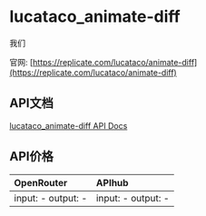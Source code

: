 # lucataco_animate-diff

我们

官网: [https://replicate.com/lucataco/animate-diff](https://replicate.com/lucataco/animate-diff)

## API文档

[lucataco_animate-diff API Docs](../apis/zh/lucataco_animate-diff.md)

## API价格

| OpenRouter | APIhub |
|:---|:---|
| input: - output: - | input: - output: - |

